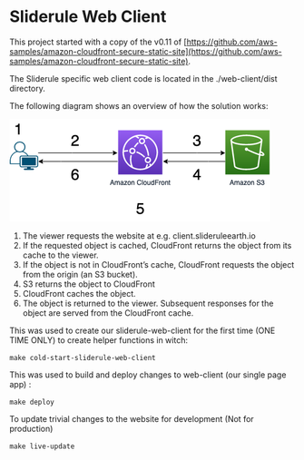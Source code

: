 # Sliderule Web Client
This project started with a copy of the v0.11 of [https://github.com/aws-samples/amazon-cloudfront-secure-static-site](https://github.com/aws-samples/amazon-cloudfront-secure-static-site).

The Sliderule specific web client code is located in the ./web-client/dist directory.

The following diagram shows an overview of how the solution works:

![Architecture](./docs/images/cf-secure-static-site-architecture.png)

1. The viewer requests the website at e.g. client.slideruleearth.io
2. If the requested object is cached, CloudFront returns the object from its cache to the viewer.
3. If the object is not in CloudFront’s cache, CloudFront requests the object from the origin (an S3 bucket).
4. S3 returns the object to CloudFront
5. CloudFront caches the object.
6. The object is returned to the viewer. Subsequent responses for the object are served from the CloudFront cache.


This was used to create our sliderule-web-client for the first time (ONE TIME ONLY) to create helper functions in witch:
```
make cold-start-sliderule-web-client
```

This was used to build and deploy changes to web-client (our single page app) :
```
make deploy
```

To update trivial changes to the website for development (Not for production)
```
make live-update
``` 
